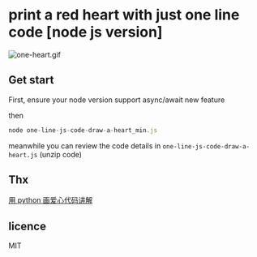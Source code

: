 # print a red heart with just one line code [node js version]

![one-heart.gif](https://bilibiliou.github.io/assets/img/one-heart.gif)

## Get start

First, ensure your node version support async/await new feature

then

```js
node one-line-js-code-draw-a-heart_min.js
```

meanwhile you can review the code details in `one-line-js-code-draw-a-heart.js` (unzip code)

## Thx

[用 python 画爱心代码讲解](https://zhuanlan.zhihu.com/p/85804612)

## licence

MIT
